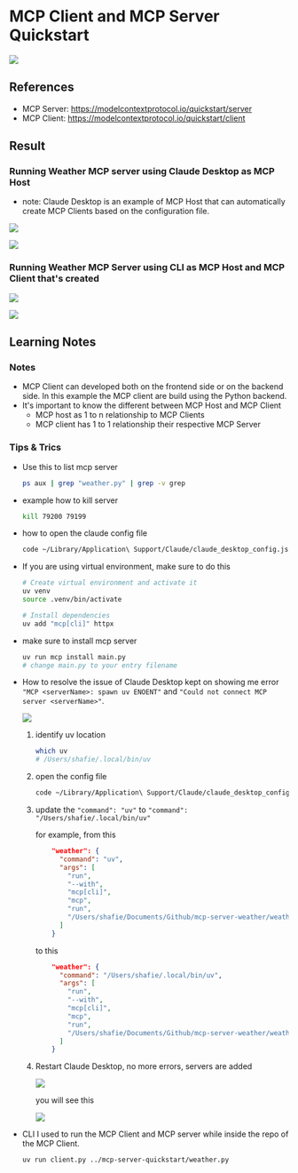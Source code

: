 # MCP Client and MCP Server Quickstart

![](./img/mcp-components.png)

## References

- MCP Server: https://modelcontextprotocol.io/quickstart/server
- MCP Client: https://modelcontextprotocol.io/quickstart/client

## Result

### Running Weather MCP server using Claude Desktop as MCP Host

- note: Claude Desktop is an example of MCP Host that can automatically create MCP Clients based on the configuration file.

![](./img/mcp-client-4.png)

![](./img/mcp-client-5.png)

### Running Weather MCP Server using CLI as MCP Host and MCP Client that's created

![](./img/mcp-server-1.png)

![](./img/mcp-server-2.png)

## Learning Notes

### Notes

- MCP Client can developed both on the frontend side or on the backend side. In this example the MCP client are build using the Python backend.
- It's important to know the different between MCP Host and MCP Client
  - MCP host as 1 to n relationship to MCP Clients
  - MCP client has 1 to 1 relationship their respective MCP Server

### Tips & Trics

- Use this to list mcp server
  ```bash
  ps aux | grep "weather.py" | grep -v grep
  ```
- example how to kill server
  ```bash
  kill 79200 79199
  ```
- how to open the claude config file
  ```bash
  code ~/Library/Application\ Support/Claude/claude_desktop_config.json
  ```
- If you are using virtual environment, make sure to do this

  ```bash
  # Create virtual environment and activate it
  uv venv
  source .venv/bin/activate

  # Install dependencies
  uv add "mcp[cli]" httpx
  ```

- make sure to install mcp server
  ```bash
  uv run mcp install main.py
  # change main.py to your entry filename
  ```
- How to resolve the issue of Claude Desktop kept on showing me error `"MCP <serverName>: spawn uv ENOENT"` and `"Could not connect MCP server <serverName>"`.

  ![](./img/mcp-client-1.png)

  1. identify uv location

     ```bash
     which uv
     # /Users/shafie/.local/bin/uv
     ```

  2. open the config file

     ```bash
     code ~/Library/Application\ Support/Claude/claude_desktop_config.json
     ```

  3. update the `"command": "uv"` to `"command": "/Users/shafie/.local/bin/uv"`

     for example, from this

     ```json
         "weather": {
           "command": "uv",
           "args": [
             "run",
             "--with",
             "mcp[cli]",
             "mcp",
             "run",
             "/Users/shafie/Documents/Github/mcp-server-weather/weather.py"
           ]
         }
     ```

     to this

     ```json
         "weather": {
           "command": "/Users/shafie/.local/bin/uv",
           "args": [
             "run",
             "--with",
             "mcp[cli]",
             "mcp",
             "run",
             "/Users/shafie/Documents/Github/mcp-server-weather/weather.py"
           ]
         }
     ```

  4. Restart Claude Desktop, no more errors, servers are added

     ![](./img/mcp-client-2.png)

     you will see this

     ![](./img/mcp-client-3.png)

- CLI I used to run the MCP Client and MCP server while inside the repo of the MCP Client.

  ```shell
  uv run client.py ../mcp-server-quickstart/weather.py
  ```
